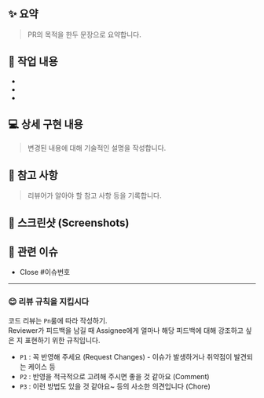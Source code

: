 ## ✨ 요약

> PR의 목적을 한두 문장으로 요약합니다.

## 🔗 작업 내용

- 
- 
- 

## 💻 상세 구현 내용

> 변경된 내용에 대해 기술적인 설명을 작성합니다. 

## 🔗 참고 사항

> 리뷰어가 알아야 할 참고 사항 등을 기록합니다.

## 📸 스크린샷 (Screenshots)


## 🔗 관련 이슈

- Close #이슈번호

___
### 😊 리뷰 규칙을 지킵시다
코드 리뷰는 `Pn`룰에 따라 작성하기.   
Reviewer가 피드백을 남길 때 Assignee에게 얼마나 해당 피드백에 대해 강조하고 싶은 지 표현하기 위한 규칙입니다.
- `P1` : 꼭 반영해 주세요 (Request Changes) - 이슈가 발생하거나 취약점이 발견되는 케이스 등
- `P2` : 반영을 적극적으로 고려해 주시면 좋을 것 같아요 (Comment)
- `P3` : 이런 방법도 있을 것 같아요~ 등의 사소한 의견입니다 (Chore)